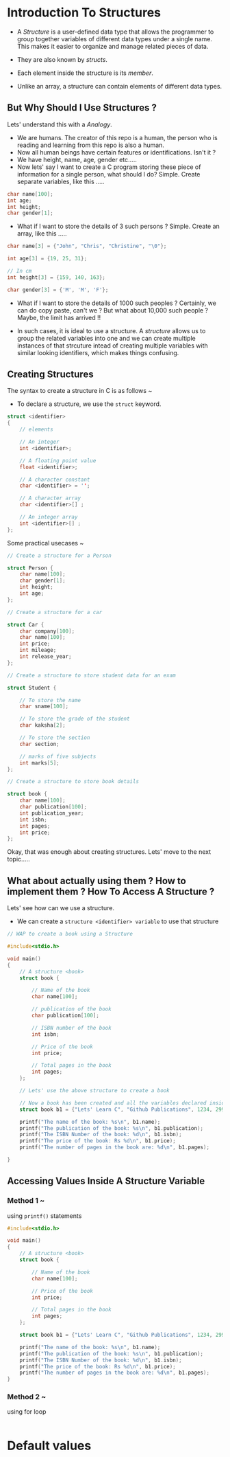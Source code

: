 # Introduction To Structures

* A *Structure* is a user-defined data type that allows the programmer to group together variables of different data types under a single name. This makes it easier to organize and manage related pieces of data.

* They are also known by *structs*.

* Each element inside the structure is its *member*.

* Unlike an array, a structure can contain elements of different data types.

## But Why Should I Use Structures ?

Lets' understand this with a _Analogy_.
* We are humans. The creator of this repo is a human, the person who is reading and learning from this repo is also a human.
* Now all human beings have certain features or identifications. Isn't it ?
* We have height, name, age, gender etc.....
* Now lets' say I want to create a C program storing these piece of information for a single person, what should I do? Simple. Create separate variables, like this .....

```c
char name[100];
int age;
int height;
char gender[1];
```

* What if I want to store the details of 3 such persons ? Simple. Create an array, like this .....

```c
char name[3] = {"John", "Chris", "Christine", "\0"};

int age[3] = {19, 25, 31};

// In cm
int height[3] = {159, 140, 163};

char gender[3] = {'M', 'M', 'F'};
```

* What if I want to store the details of 1000 such peoples ? Certainly, we can do copy paste, can't we ? But what about 10,000 such people ? Maybe, the limit has arrived !!

* In such cases, it is ideal to use a structure. A *structure* allows us to group the related variables into one and we can create multiple instances of that strcuture intead of creating multiple variables with similar looking identifiers, which makes things confusing.

## Creating Structures

The syntax to create a structure in C is as follows ~

* To declare a structure, we use the `struct` keyword.


```c
struct <identifier>
{
    // elements

    // An integer
    int <identifier>;

    // A floating point value
    float <identifier>;

    // A character constant
    char <identifier> = '';

    // A character array
    char <identifier>[] ;

    // An integer array
    int <identifier>[] ;
};
```

Some practical usecases ~

```c
// Create a structure for a Person

struct Person {
    char name[100];
    char gender[1];
    int height;
    int age;
};
```

```c
// Create a structure for a car

struct Car {
    char company[100];
    char name[100];
    int price;
    int mileage;
    int release_year;
};
```

```c
// Create a structure to store student data for an exam

struct Student {

    // To store the name
    char sname[100];

    // To store the grade of the student
    char kaksha[2];

    // To store the section
    char section;

    // marks of five subjects
    int marks[5];
};
```

```c
// Create a structure to store book details

struct book {
    char name[100];
    char publication[100];
    int publication_year;
    int isbn;
    int pages;
    int price;
};
```

Okay, that was enough about creating structures. Lets' move to the next topic.....

## What about actually using them ? How to implement them ? How To Access A Structure ? 
Lets' see how can we use a structure.
* We can create a `structure <identifier> variable` to use that structure
```c
// WAP to create a book using a Structure

#include<stdio.h>

void main()
{
    // A structure <book>
    struct book {

        // Name of the book
        char name[100];

        // publication of the book
        char publication[100];

        // ISBN number of the book
        int isbn;

        // Price of the book
        int price;

        // Total pages in the book
        int pages;
    };

    // Lets' use the above structure to create a book 

    // Now a book has been created and all the variables declared inside the structure are now can be used to store the details of this book without even creating any new variable 
    struct book b1 = {"Lets' Learn C", "Github Publications", 1234, 299, 400};

    printf("The name of the book: %s\n", b1.name);
    printf("The publication of the book: %s\n", b1.publication);
    printf("The ISBN Number of the book: %d\n", b1.isbn);
    printf("The price of the book: Rs %d\n", b1.price);
    printf("The number of pages in the book are: %d\n", b1.pages);

}
```

## Accessing Values Inside A Structure Variable
### Method 1 ~
using `printf()` statements

```c
#include<stdio.h>

void main()
{
    // A structure <book>
    struct book {

        // Name of the book
        char name[100];

        // Price of the book
        int price;

        // Total pages in the book
        int pages;
    };

    struct book b1 = {"Lets' Learn C", "Github Publications", 1234, 299, 400};

    printf("The name of the book: %s\n", b1.name);
    printf("The publication of the book: %s\n", b1.publication);
    printf("The ISBN Number of the book: %d\n", b1.isbn);
    printf("The price of the book: Rs %d\n", b1.price);
    printf("The number of pages in the book are: %d\n", b1.pages);
}
```

### Method 2 ~
using for loop

```c

```









# Default values 